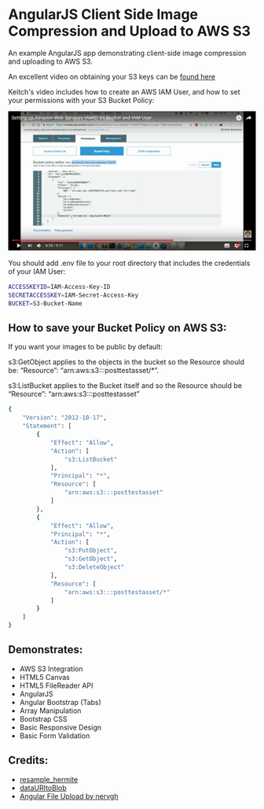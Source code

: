# AngularJS Client Side Image Compression and Upload to AWS S3
An example AngularJS app demonstrating client-side image compression and uploading to AWS S3.


An excellent video on obtaining your S3 keys can be <a href="https://www.youtube.com/watch?v=v33Kl-Kx30o">found here</a>

Keitch's video includes how to create an AWS IAM User, and how to set your permissions with your S3 Bucket Policy:

<img src="s3-bucket-policy.PNG">

You should add .env file to your root directory that includes the credentials of your IAM User:

```bash
ACCESSKEYID=IAM-Access-Key-ID
SECRETACCESSKEY=IAM-Secret-Access-Key
BUCKET=S3-Bucket-Name

```


## How to save your Bucket Policy on AWS S3: ##

If you want your images to be public by default:

<p>s3:GetObject applies to the objects in the bucket so the Resource should be: “Resource”: “arn:aws:s3:::posttestasset/*”.

s3:ListBucket applies to the Bucket itself and so the Resource should be “Resource”: “arn:aws:s3:::posttestasset”</p>

```bash
{
    "Version": "2012-10-17",
    "Statement": [
        {
            "Effect": "Allow",
            "Action": [
                "s3:ListBucket"
            ],
            "Principal": "*",
            "Resource": [
                "arn:aws:s3:::posttestasset"
            ]
        },
        {
            "Effect": "Allow",
            "Principal": "*",
            "Action": [
                "s3:PutObject",
                "s3:GetObject",
                "s3:DeleteObject"
            ],
            "Resource": [
                "arn:aws:s3:::posttestasset/*"
            ]
        }
    ]
}


```

## Demonstrates: ##
* AWS S3 Integration
* HTML5 Canvas
* HTML5 FileReader API
* AngularJS
* Angular Bootstrap (Tabs)
* Array Manipulation
* Bootstrap CSS
* Basic Responsive Design
* Basic Form Validation

## Credits: ##
* [resample_hermite](https://github.com/viliusle/Hermite-resize/)
* [dataURItoBlob](http://stackoverflow.com/a/5100158/)
* [Angular File Upload by nervgh](https://github.com/nervgh/angular-file-upload/)


